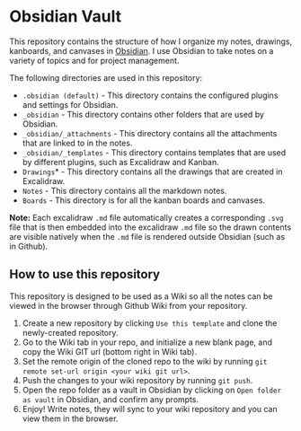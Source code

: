 # Obsidian Vault

This repository contains the structure of how I organize my notes, drawings, kanboards, and canvases in [Obsidian](https://obsidian.md/). I use Obsidian to take notes on a variety of topics and for project management.

The following directories are used in this repository:

  * `.obsidian (default)` - This directory contains the configured plugins and settings for Obsidian.
  * `_obsidian` - This directory contains other folders that are used by Obsidian.
  * `_obsidian/_attachments` - This directory contains all the attachments that are linked to in the notes.
  * `_obsidian/_templates` - This directory contains templates that are used by different plugins, such as Excalidraw and Kanban.
  * `Drawings`* - This directory contains all the drawings that are created in Excalidraw.
  * `Notes` - This directory contains all the markdown notes.
  * `Boards` - This directory is for all the kanban boards and canvases.

**Note:** Each excalidraw `.md` file automatically creates a corresponding `.svg` file that is then embedded into the excalidraw `.md` file so the drawn contents are visible natively when the `.md` file is rendered outside Obsidian (such as in Github). 

## How to use this repository
This repository is designed to be used as a Wiki so all the notes can be viewed in the browser through Github Wiki from your repository.

1. Create a new repository by clicking `Use this template` and clone the newly-created repository.
2. Go to the Wiki tab in your repo, and initialize a new blank page, and copy the Wiki GIT url (bottom right in Wiki tab).
3. Set the remote origin of the cloned repo to the wiki by running `git remote set-url origin <your wiki git url>`.
4. Push the changes to your wiki repository by running `git push`.
5. Open the repo folder as a vault in Obsidian by clicking on `Open folder as vault` in Obsidian, and confirm any prompts.
6. Enjoy! Write notes, they will sync to your wiki repository and you can view them in the browser.